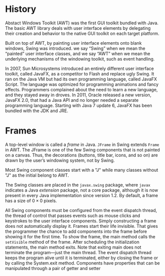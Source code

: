# History

Abstact Windows Toolkit (AWT) was the first GUI toolkit bundled with Java. The basic AWT library deals with user interface elements by delegating their creation and behavior to the native GUI toolkit on each target platform.

Built on top of AWT, by painting user interface elements onto blank windows, Swing was introduced. we say “Swing” when we mean the “painted” user interface classes, and we say “AWT” when we mean the underlying mechanisms of the windowing toolkit, such as event handling.

In 2007, Sun Microsystems introduced an entirely different user interface toolkit, called JavaFX, as a competitor to Flash and replace  ugly Swing. It ran on the Java VM but had its own programming language, called JavaFX Script. The language was optimized for programming animations and fancy effects. Programmers complained about the need to learn a new language, and they stayed away in droves. In 2011, Oracle released a new version, JavaFX 2.0, that had a Java API and no longer needed a separate programming language. Starting with Java 7 update 6, JavaFX has been bundled with the JDK and JRE.


# Frames

A top-level window is called a _frame_ in Java. `JFrame` in Swing extends `Frame` in AWT. The JFrame is one of the few Swing components that is not painted on a canvas. Thus, the decorations (buttons, title bar, icons, and so on) are drawn by the user’s windowing system, not by Swing.

Most Swing component classes start with a "J" while many classes without "J" as the initial belong to AWT.

The Swing classes are placed in the `javax.swing` package, where `javax` indicates a Java _extension_ package, not a core package, although it is now present in every Java implementation since version 1.2. By default, a frame has a size of $0 \times 0$ pixels.

All Swing components must be configured from the event dispatch thread, the thread of control that passes events such as mouse clicks and keystrokes to the user interface components. Simply constructing a frame does not automatically display it. Frames start their life invisible. That gives the programmer the chance to add components into the frame before showing it for the first time. To show the frame, the main method calls the `setVisible` method of the frame. After scheduling the initialization statements, the main method exits. Note that exiting main does not terminate the program—just the main thread. The event dispatch thread keeps the program alive until it is terminated, either by closing the frame or by calling the System.exit method. Components have properties that can be manipulated through a pair of getter and setter

